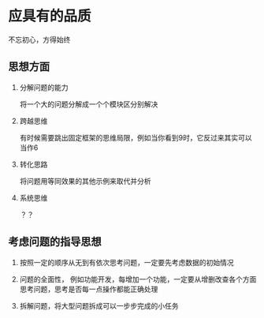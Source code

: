# 应具有的品质

不忘初心，方得始终

## 思想方面

1. 分解问题的能力

    将一个大的问题分解成一个个模块区分别解决

2. 跨越思维

    有时候需要跳出固定框架的思维局限，例如当你看到9时，它反过来其实可以当作6

3. 转化思路

    将问题用等同效果的其他示例来取代并分析

4. 系统思维

    ？？



## 考虑问题的指导思想


1. 按照一定的顺序从无到有依次思考问题，一定要先考虑数据的初始情况

2. 问题的全面性， 例如功能开发，每增加一个功能，一定要从增删改查各个方面思考问题，思考是否每一点操作都能正确处理

3. 拆解问题，将大型问题拆成可以一步步完成的小任务



